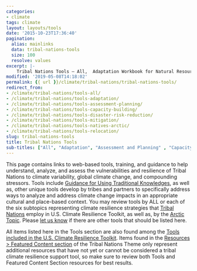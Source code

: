 ```yaml
---
categories:
- climate
tags: climate
layout: layouts/tools
date: '2015-10-23T17:36:40'
pagination:
  alias: mainlinks
  data: tribal-nations-tools
  size: 100
  resolve: values
excerpt: |-
    Tribal Nations Tools – All,  Adaptation Workbook for Natural Resources: A growing number of Tribal Nations work with the U.S. Forest Service on adjacent lands through…
modified: '2019-05-08T14:18:02'
permalink: {{ url }}/climate/tribal-nations/tribal-nations-tools/
redirect_from:
- /climate/tribal-nations/tools-all/
- /climate/tribal-nations/tools-adaptation/
- /climate/tribal-nations/tools-assessment-planning/
- /climate/tribal-nations/tools-capacity-building/
- /climate/tribal-nations/tools-disaster-risk-reduction/
- /climate/tribal-nations/tools-mitigation/ 
- /climate/tribal-nations/tools-natives-arctic/ 
- /climate/tribal-nations/tools-relocation/
slug: tribal-nations-tools
title: Tribal Nations Tools
sub-titles: ["All", "Adaptation", "Assessment and Planning" , "Capacity Building", "Disaster Risk-reduction", "Mitigation", "Alaska Natives/Arctic", "Relocation"]
---
```


This page contains links to web-based tools, training, and guidance to help understand, analyze, and assess the vulnerabilities and resilience of Tribal Nations to climate variability, global climate change, and compounding stressors. Tools include [Guidance for Using Traditional Knowledges](https://toolkit.climate.gov/tool/guidelines-considering-traditional-knowledges-climate-change-initiatives), as well as, other unique tools develop by tribes and partners to specifically address ways to analyze and address climate change impacts in an appropriate cultural and place-based context. You may review tools by ALL or each of the six subtopics representing climate resilience strategies that [Tribal Nations](https://toolkit.climate.gov/topics/tribal-nations) employ in U.S. Climate Resilience Toolkit, as well as, by the [Arctic Topic](https://toolkit.climate.gov/regions/alaska-and-arctic). Please [let us know](../../climate-feedback/) if there are other tools that should be listed here.

All items listed here in the Tools section are also found among the [Tools included in the U.S. Climate Resilience Toolkit](https://toolkit.climate.gov/tools?f[0]=field_parent_topic%3A889). Items found in the [Resources > Featured Content section](../tribal-nations-featured-content/) of the Tribal Nations Theme only represent additional resources that have not yet or cannot be considered a tribal climate resilience support tool, so make sure to review both Tools and Featured Content Section resources for best results.
